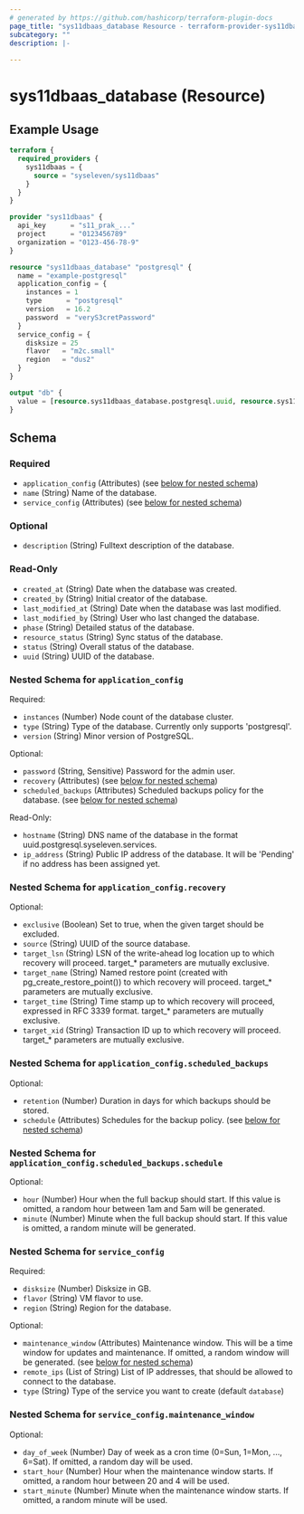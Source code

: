 ```yaml
---
# generated by https://github.com/hashicorp/terraform-plugin-docs
page_title: "sys11dbaas_database Resource - terraform-provider-sys11dbaas"
subcategory: ""
description: |-
  
---
```


# sys11dbaas_database (Resource)



## Example Usage

```terraform
terraform {
  required_providers {
    sys11dbaas = {
      source = "syseleven/sys11dbaas"
    }
  }
}

provider "sys11dbaas" {
  api_key      = "s11_prak_..."
  project      = "0123456789"
  organization = "0123-456-78-9"
}

resource "sys11dbaas_database" "postgresql" {
  name = "example-postgresql"
  application_config = {
    instances = 1
    type      = "postgresql"
    version   = 16.2
    password  = "veryS3cretPassword"
  }
  service_config = {
    disksize = 25
    flavor   = "m2c.small"
    region   = "dus2"
  }
}

output "db" {
  value = [resource.sys11dbaas_database.postgresql.uuid, resource.sys11dbaas_database.postgresql.status]
}
```

<!-- schema generated by tfplugindocs -->
## Schema

### Required

- `application_config` (Attributes) (see [below for nested schema](#nestedatt--application_config))
- `name` (String) Name of the database.
- `service_config` (Attributes) (see [below for nested schema](#nestedatt--service_config))

### Optional

- `description` (String) Fulltext description of the database.

### Read-Only

- `created_at` (String) Date when the database was created.
- `created_by` (String) Initial creator of the database.
- `last_modified_at` (String) Date when the database was last modified.
- `last_modified_by` (String) User who last changed the database.
- `phase` (String) Detailed status of the database.
- `resource_status` (String) Sync status of the database.
- `status` (String) Overall status of the database.
- `uuid` (String) UUID of the database.

<a id="nestedatt--application_config"></a>
### Nested Schema for `application_config`

Required:

- `instances` (Number) Node count of the database cluster.
- `type` (String) Type of the database. Currently only supports 'postgresql'.
- `version` (String) Minor version of PostgreSQL.

Optional:

- `password` (String, Sensitive) Password for the admin user.
- `recovery` (Attributes) (see [below for nested schema](#nestedatt--application_config--recovery))
- `scheduled_backups` (Attributes) Scheduled backups policy for the database. (see [below for nested schema](#nestedatt--application_config--scheduled_backups))

Read-Only:

- `hostname` (String) DNS name of the database in the format uuid.postgresql.syseleven.services.
- `ip_address` (String) Public IP address of the database. It will be 'Pending' if no address has been assigned yet.

<a id="nestedatt--application_config--recovery"></a>
### Nested Schema for `application_config.recovery`

Optional:

- `exclusive` (Boolean) Set to true, when the given target should be excluded.
- `source` (String) UUID of the source database.
- `target_lsn` (String) LSN of the write-ahead log location up to which recovery will proceed. target_* parameters are mutually exclusive.
- `target_name` (String) Named restore point (created with pg_create_restore_point()) to which recovery will proceed. target_* parameters are mutually exclusive.
- `target_time` (String) Time stamp up to which recovery will proceed, expressed in RFC 3339 format. target_* parameters are mutually exclusive.
- `target_xid` (String) Transaction ID up to which recovery will proceed. target_* parameters are mutually exclusive.


<a id="nestedatt--application_config--scheduled_backups"></a>
### Nested Schema for `application_config.scheduled_backups`

Optional:

- `retention` (Number) Duration in days for which backups should be stored.
- `schedule` (Attributes) Schedules for the backup policy. (see [below for nested schema](#nestedatt--application_config--scheduled_backups--schedule))

<a id="nestedatt--application_config--scheduled_backups--schedule"></a>
### Nested Schema for `application_config.scheduled_backups.schedule`

Optional:

- `hour` (Number) Hour when the full backup should start. If this value is omitted, a random hour between 1am and 5am will be generated.
- `minute` (Number) Minute when the full backup should start. If this value is omitted, a random minute will be generated.




<a id="nestedatt--service_config"></a>
### Nested Schema for `service_config`

Required:

- `disksize` (Number) Disksize in GB.
- `flavor` (String) VM flavor to use.
- `region` (String) Region for the database.

Optional:

- `maintenance_window` (Attributes) Maintenance window. This will be a time window for updates and maintenance. If omitted, a random window will be generated. (see [below for nested schema](#nestedatt--service_config--maintenance_window))
- `remote_ips` (List of String) List of IP addresses, that should be allowed to connect to the database.
- `type` (String) Type of the service you want to create (default `database`)

<a id="nestedatt--service_config--maintenance_window"></a>
### Nested Schema for `service_config.maintenance_window`

Optional:

- `day_of_week` (Number) Day of week as a cron time (0=Sun, 1=Mon, ..., 6=Sat). If omitted, a random day will be used.
- `start_hour` (Number) Hour when the maintenance window starts. If omitted, a random hour between 20 and 4 will be used.
- `start_minute` (Number) Minute when the maintenance window starts. If omitted, a random minute will be used.
